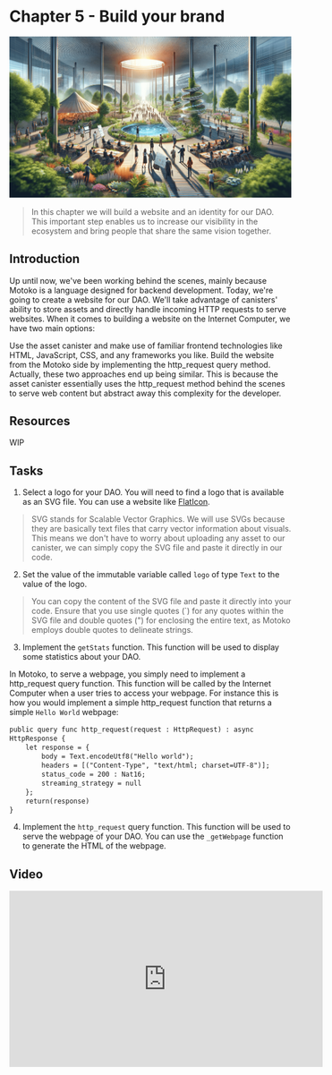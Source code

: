 # Chapter 5 - Build your brand

<img src="./assets/cover_5.png">

> In this chapter we will build a website and an identity for our DAO. This important step enables us to increase our visibility in the ecosystem and bring people that share the same vision together.

## Introduction
Up until now, we've been working behind the scenes, mainly because Motoko is a language designed for backend development. Today, we're going to create a website for our DAO. We'll take advantage of canisters' ability to store assets and directly handle incoming HTTP requests to serve websites. When it comes to building a website on the Internet Computer, we have two main options:

Use the asset canister and make use of familiar frontend technologies like HTML, JavaScript, CSS, and any frameworks you like.
Build the website from the Motoko side by implementing the http_request query method.
Actually, these two approaches end up being similar. This is because the asset canister essentially uses the http_request method behind the scenes to serve web content but abstract away this complexity for the developer.

## Resources
WIP

## Tasks
1. Select a logo for your DAO. You will need to find a logo that is available as an SVG file. You can use a website like [FlatIcon](https://www.flaticon.com/fr/).

> SVG stands for Scalable Vector Graphics. We will use SVGs because they are basically text files that carry vector information about visuals. This means we don't have to worry about uploading any asset to our canister, we can simply copy the SVG file and paste it directly in our code.

2. Set the value of the immutable variable called `logo` of type `Text` to the value of the logo.

> You can copy the content of the SVG file and paste it directly into your code. Ensure that you use single quotes (`) for any quotes within the SVG file and double quotes (") for enclosing the entire text, as Motoko employs double quotes to delineate strings.

3. Implement the `getStats` function. This function will be used to display some statistics about your DAO.

In Motoko, to serve a webpage, you simply need to implement a http_request query function. This function will be called by the Internet Computer when a user tries to access your webpage.
For instance this is how you would implement a simple http_request function that returns a simple `Hello World` webpage:

```motoko
public query func http_request(request : HttpRequest) : async HttpResponse {
    let response = {
        body = Text.encodeUtf8("Hello world");
        headers = [("Content-Type", "text/html; charset=UTF-8")];
        status_code = 200 : Nat16;
        streaming_strategy = null
    };
    return(response)
}
```

4. Implement the `http_request` query function. This function will be used to serve the webpage of your DAO. You can use the `_getWebpage` function to generate the HTML of the webpage.

## Video

<iframe width="560" height="315" src="https://www.youtube.com/embed/b7OFEP_SKME?si=ZlhRbrvVy8aPMsA" title="YouTube video player" frameborder="0" allow="accelerometer; autoplay; clipboard-write; encrypted-media; gyroscope; picture-in-picture; web-share" allowfullscreen="" style="display: block; margin-left: auto; margin-right: auto;"></iframe>
